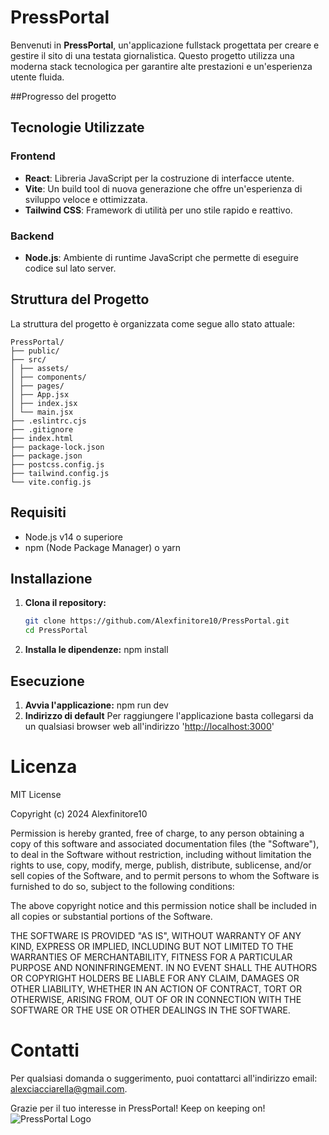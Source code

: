 # PressPortal

Benvenuti in **PressPortal**, un'applicazione fullstack progettata per creare e gestire il sito di una testata giornalistica. Questo progetto utilizza una moderna stack tecnologica per garantire alte prestazioni e un'esperienza utente fluida.

##Progresso del progetto


## Tecnologie Utilizzate

### Frontend
- **React**: Libreria JavaScript per la costruzione di interfacce utente.
- **Vite**: Un build tool di nuova generazione che offre un'esperienza di sviluppo veloce e ottimizzata.
- **Tailwind CSS**: Framework di utilità per uno stile rapido e reattivo.

### Backend
- **Node.js**: Ambiente di runtime JavaScript che permette di eseguire codice sul lato server.

## Struttura del Progetto

La struttura del progetto è organizzata come segue allo stato attuale:
```
PressPortal/
├── public/
├── src/
│ ├── assets/
│ ├── components/
│ ├── pages/
│ ├── App.jsx
│ ├── index.jsx
│ └── main.jsx
├── .eslintrc.cjs
├── .gitignore
├── index.html
├── package-lock.json
├── package.json
├── postcss.config.js
├── tailwind.config.js
└── vite.config.js
```

## Requisiti

- Node.js v14 o superiore
- npm (Node Package Manager) o yarn

## Installazione

1. **Clona il repository:**

   ```bash
   git clone https://github.com/Alexfinitore10/PressPortal.git
   cd PressPortal

2. **Installa le dipendenze:**
   npm install
   
## Esecuzione
1. **Avvia l'applicazione:**
   npm run dev
2. **Indirizzo di default**
   Per raggiungere l'applicazione basta collegarsi da un qualsiasi browser web all'indirizzo '[http://localhost:3000](http://localhost:5173)'

# Licenza

MIT License

Copyright (c) 2024 Alexfinitore10

Permission is hereby granted, free of charge, to any person obtaining a copy
of this software and associated documentation files (the "Software"), to deal
in the Software without restriction, including without limitation the rights
to use, copy, modify, merge, publish, distribute, sublicense, and/or sell
copies of the Software, and to permit persons to whom the Software is
furnished to do so, subject to the following conditions:

The above copyright notice and this permission notice shall be included in all
copies or substantial portions of the Software.

THE SOFTWARE IS PROVIDED "AS IS", WITHOUT WARRANTY OF ANY KIND, EXPRESS OR
IMPLIED, INCLUDING BUT NOT LIMITED TO THE WARRANTIES OF MERCHANTABILITY,
FITNESS FOR A PARTICULAR PURPOSE AND NONINFRINGEMENT. IN NO EVENT SHALL THE
AUTHORS OR COPYRIGHT HOLDERS BE LIABLE FOR ANY CLAIM, DAMAGES OR OTHER
LIABILITY, WHETHER IN AN ACTION OF CONTRACT, TORT OR OTHERWISE, ARISING FROM,
OUT OF OR IN CONNECTION WITH THE SOFTWARE OR THE USE OR OTHER DEALINGS IN THE
SOFTWARE.

# Contatti

Per qualsiasi domanda o suggerimento, puoi contattarci all'indirizzo email: [alexciacciarella@gmail.com](alexciacciarella@gmail.com).

Grazie per il tuo interesse in PressPortal! Keep on keeping on!![PressPortal Logo](https://ih1.redbubble.net/image.1384215121.0533/raf,750x1000,075,t,101010:01c5ca27c6.jpg)

